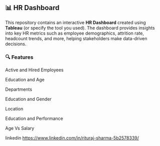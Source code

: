 ## 📊 HR Dashboard

This repository contains an interactive **HR Dashboard** created using **Tableau** (or specify the tool you used). The dashboard provides insights into key HR metrics such as employee demographics, attrition rate, headcount trends, and more, helping stakeholders make data-driven decisions.

### 🔍 Features

Active and Hired Employees

Education and Age

Departments

Education and Gender

Location

Education and Performance

Age Vs Salary


linkedin https://www.linkedin.com/in/rituraj-sharma-5b2578339/
